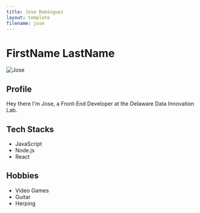 ```yaml
---
title: Jose Dominguez
layout: template
filename: jose
---
```


# FirstName LastName

![Jose](https://user-images.githubusercontent.com/93221596/184901876-568c8320-d514-49b4-9384-fcbcb1e5b7e9.png)

## Profile

Hey there I'm Jose, a Front-End Developer at the Delaware Data Innovation Lab.

## Tech Stacks

- JavaScript
- Node.js
- React

## Hobbies

- Video Games   
- Guitar
- Herping
